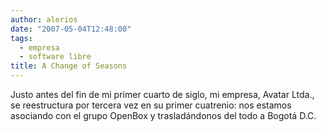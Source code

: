 ```yaml
---
author: alerios
date: "2007-05-04T12:48:00"
tags:
  - empresa
  - software libre
title: A Change of Seasons
---
```


Justo antes del fin de mi primer cuarto de siglo, mi empresa, Avatar Ltda., se reestructura por tercera vez en su primer cuatrenio: nos estamos asociando con el grupo OpenBox y trasladándonos del todo a Bogotá D.C.
